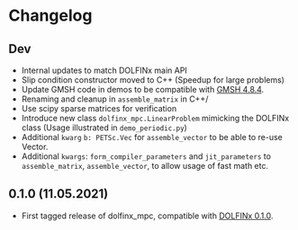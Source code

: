 # Changelog

## Dev
- Internal updates to match DOLFINx main API
- Slip condition constructor moved to C++ (Speedup for large problems)
- Update GMSH code in demos to be compatible with [GMSH 4.8.4](https://gitlab.onelab.info/gmsh/gmsh/-/tags/gmsh_4_8_4).
- Renaming and cleanup in `assemble_matrix` in C++/ 
- Use scipy sparse matrices for verification
- Introduce new class `dolfinx_mpc.LinearProblem` mimicking the DOLFINx class (Usage illustrated in `demo_periodic.py`)
- Additional `kwarg` `b: PETSc.Vec` for `assemble_vector` to be able to re-use Vector.
- Additional `kwargs`: `form_compiler_parameters` and `jit_parameters` to `assemble_matrix`, `assemble_vector`, to allow usage of fast math etc.  



## 0.1.0 (11.05.2021)
- First tagged release of dolfinx_mpc, compatible with [DOLFINx 0.1.0](https://github.com/FEniCS/dolfinx/releases/tag/0.1.0).